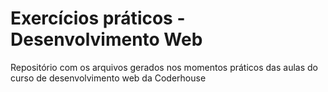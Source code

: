 # Exercícios práticos - Desenvolvimento Web
Repositório com os arquivos gerados nos momentos práticos das aulas do curso de desenvolvimento web da Coderhouse
